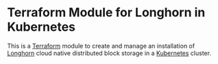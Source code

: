 # Terraform Module for Longhorn in Kubernetes

This is a [Terraform](https://www.terraform.io/) module to create and
manage an installation of [Longhorn](https://longhorn.io/) cloud native
distributed block storage in a [Kubernetes](https://kubernetes.io/)
cluster.
